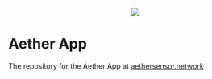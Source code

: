 <p align="center">
  <img src="https://user-images.githubusercontent.com/5152848/146123906-e0c5a518-798d-49a1-ba78-0f2eeff61f5f.png">
</p>

# Aether App
The repository for the Aether App at [aethersensor.network](https://aethersensor.network/)
